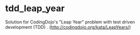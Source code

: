# tdd_leap_year
Solution for CodingDojo's "Leap Year" problem with test driven development (TDD) . (http://codingdojo.org/kata/LeapYears/)

